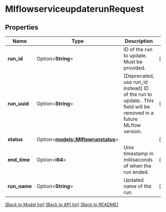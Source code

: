 # MlflowserviceupdaterunRequest

## Properties

Name | Type | Description | Notes
------------ | ------------- | ------------- | -------------
**run_id** | Option<**String**> | ID of the run to update. Must be provided. | [optional]
**run_uuid** | Option<**String**> | [Deprecated, use run_id instead] ID of the run to update.. This field will be removed in a future MLflow version. | [optional]
**status** | Option<[**models::Mlflowrunstatus**](mlflowrunstatus.md)> |  | [optional]
**end_time** | Option<**i64**> | Unix timestamp in milliseconds of when the run ended. | [optional]
**run_name** | Option<**String**> | Updated name of the run. | [optional]

[[Back to Model list]](../README.md#documentation-for-models) [[Back to API list]](../README.md#documentation-for-api-endpoints) [[Back to README]](../README.md)


